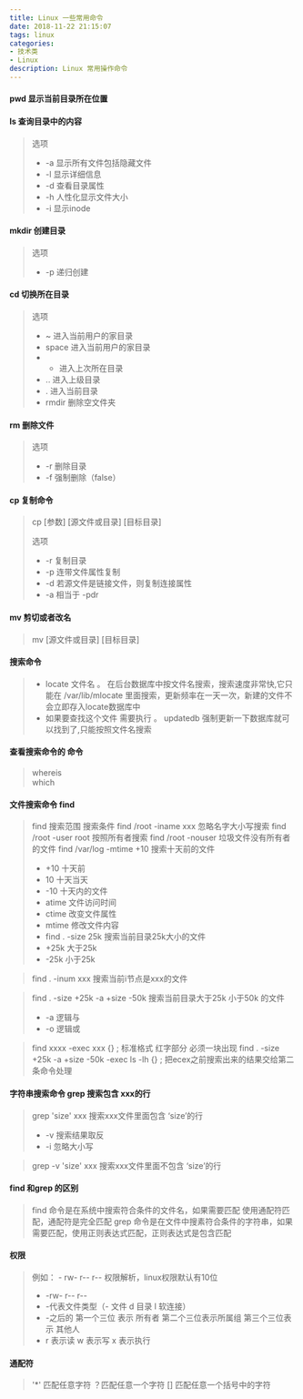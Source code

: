 ```yaml
---
title: Linux 一些常用命令
date: 2018-11-22 21:15:07
tags: linux
categories:
- 技术类
- Linux
description: Linux 常用操作命令
---
```


#### pwd 显示当前目录所在位置
#### ls  查询目录中的内容
>    选项
> * -a      显示所有文件包括隐藏文件
> * -l      显示详细信息	
> * -d      查看目录属性
> * -h      人性化显示文件大小
> * -i      显示inode


#### mkdir 创建目录
>    选项
> * -p 	递归创建
 

#### cd	切换所在目录
>选项
> * ~	进入当前用户的家目录
> * space 进入当前用户的家目录
> * -	进入上次所在目录
> * ..	进入上级目录
> * . 	进入当前目录
> * rmdir  删除空文件夹

#### rm 	删除文件
> 选项 
> * -r	删除目录
> * -f 	强制删除（false）

#### cp  复制命令
> cp	[参数]  [源文件或目录]  [目标目录]
>
> 选项
> * -r	复制目录
> * -p	连带文件属性复制
> * -d	若源文件是链接文件，则复制连接属性
> * -a	相当于 -pdr

#### mv 	剪切或者改名
> mv	[源文件或目录]  [目标目录]

#### 搜索命令
> * locate 文件名 。  在后台数据库中按文件名搜索，搜索速度非常快,它只能在 /var/lib/mlocate 里面搜索，更新频率在一天一次，新建的文件不会立即存入locate数据库中
> * 如果要查找这个文件 需要执行 。 updatedb 强制更新一下数据库就可以找到了,只能按照文件名搜索

#### 查看搜索命令的 命令 
> whereis  
> which  

#### 文件搜索命令 find
> find 搜索范围  搜索条件
> find /root -iname xxx  忽略名字大小写搜索
> find /root -user root  按照所有者搜索
> find /root  -nouser  垃圾文件没有所有者的文件
> find /var/log -mtime +10  搜索十天前的文件
> * +10 十天前
> * 10 十天当天
> * -10	十天内的文件
> * atime 	文件访问时间
> * ctime	改变文件属性
> * mtime	修改文件内容
> * find . -size  25k 搜索当前目录25k大小的文件 
> * +25k 大于25k
> * -25k 小于25k

> find . -inum xxx 搜索当前i节点是xxx的文件  
          
> find . -size  +25k  -a  +size  -50k 搜索当前目录大于25k 小于50k 的文件
> * -a 逻辑与 
> * -o 逻辑或
 
> find xxxx -exec xxx {} \; 标准格式 红字部分 必须一块出现
> find . -size  +25k  -a  +size  -50k -exec ls -lh {} \;
> 把ecex之前搜索出来的结果交给第二条命令处理
                                                
#### 字符串搜索命令 grep  搜索包含 xxx的行
> grep 'size' xxx   搜索xxx文件里面包含 ‘size’的行
> * -v 搜索结果取反
> * -i 忽略大小写

> grep  -v  'size' xxx   搜索xxx文件里面不包含 ‘size’的行

#### find  和grep 的区别
> find 命令是在系统中搜索符合条件的文件名，如果需要匹配 使用通配符匹配，通配符是完全匹配
> grep 命令是在文件中搜素符合条件的字符串，如果需要匹配，使用正则表达式匹配，正则表达式是包含匹配


#### 权限

> 例如： - rw- r-- r--
> 权限解析，linux权限默认有10位
> * -rw- r-- r--
> * -代表文件类型（- 文件  d 目录  l 软连接）
> * -之后的 第一个三位 表示 所有者   第二个三位表示所属组  第三个三位表示 其他人
> * r  表示读 w 表示写 x  表示执行

#### 通配符
> '*' 匹配任意字符
> ？匹配任意一个字符
> [] 匹配任意一个括号中的字符

